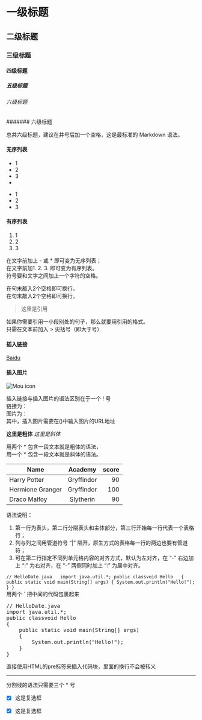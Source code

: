 # 一级标题

## 二级标题

### 三级标题

#### 四级标题

##### 五级标题

###### 六级标题

####### 六级标题

总共六级标题，建议在井号后加一个空格，这是最标准的 Markdown 语法。

#### 无序列表
* 1
* 2
* 3
* 
- 1
- 2
- 3

#### 有序列表
1. 1
2. 2
3. 3  

在文字前加上 - 或 * 即可变为无序列表；  
在文字前加1. 2. 3. 即可变为有序列表。  
符号要和文字之间加上一个字符的空格。

在句末敲入2个空格即可换行。  
在句末敲入2个空格即可换行。  

> 这里是引用

如果你需要引用一小段别处的句子，那么就要用引用的格式。  
只需在文本前加入 > 尖括号（即大于号）

#### 插入链接
[Baidu](http://baidu.com)  

#### 插入图片
![Mou icon](http://mouapp.com/Mou_128.png)  

插入链接与插入图片的语法区别在于一个 ! 号  
链接为：[]()  
图片为：![]()  
其中，插入图片需要在()中输入图片的URL地址

**这里是粗体** *这里是斜体*  

用两个 * 包含一段文本就是粗体的语法，  
用一个 * 包含一段文本就是斜体的语法。

Name             | Academy    | score 
--               | :-:        | -: 
Harry Potter     | Gryffindor | 90 
Hermione Granger | Gryffindor | 100 
Draco Malfoy     | Slytherin  | 90

语法说明：  
1. 第一行为表头，第二行分隔表头和主体部分，第三行开始每一行代表一个表格行；  
2. 列与列之间用管道符号 “|” 隔开，原生方式的表格每一行的两边也要有管道符；  
3. 可在第二行指定不同列单元格内容的对齐方式，默认为左对齐，在 “-” 右边加上 “:” 为右对齐，在 “-” 两侧同时加上 “:” 为居中对齐。

`
// HelloDate.java  
import java.util.*;
public classvoid Hello  
{
	public static void main(String[] args)
	{
		System.out.println("Hello!");
	}
}
`  
用两个 ` 把中间的代码包裹起来

<pre>
// HelloDate.java  
import java.util.*;
public classvoid Hello  
{
	public static void main(String[] args)
	{
		System.out.println("Hello!");
	}
}
</pre>
直接使用HTML的pre标签来插入代码块，里面的换行不会被转义

***
分割线的语法只需要三个 * 号

* [x] 这是复选框
- [x] 这是复选框 
